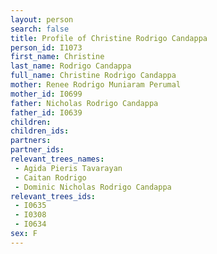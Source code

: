 ```yaml
---
layout: person
search: false
title: Profile of Christine Rodrigo Candappa
person_id: I1073
first_name: Christine
last_name: Rodrigo Candappa
full_name: Christine Rodrigo Candappa
mother: Renee Rodrigo Muniaram Perumal
mother_id: I0699
father: Nicholas Rodrigo Candappa
father_id: I0639
children:
children_ids:
partners:
partner_ids:
relevant_trees_names:
 - Agida Pieris Tavarayan
 - Caitan Rodrigo
 - Dominic Nicholas Rodrigo Candappa
relevant_trees_ids:
 - I0635
 - I0308
 - I0634
sex: F
---
```


